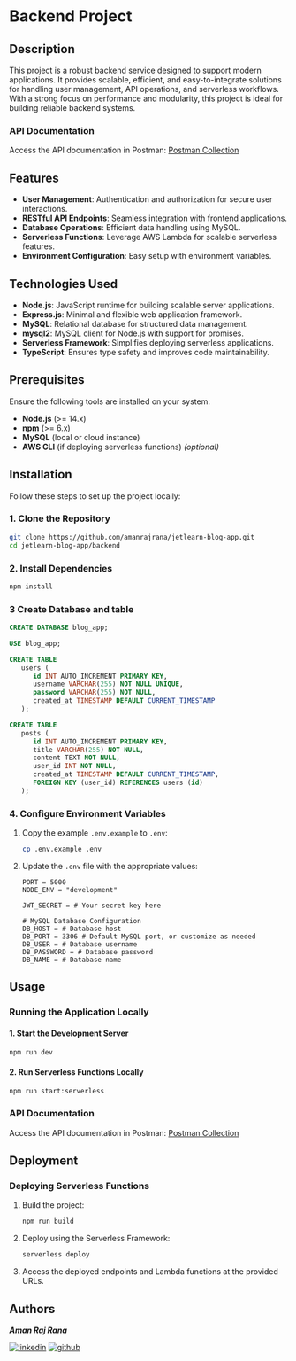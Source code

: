 # Backend Project

## Description

This project is a robust backend service designed to support modern applications. It provides scalable, efficient, and easy-to-integrate solutions for handling user management, API operations, and serverless workflows. With a strong focus on performance and modularity, this project is ideal for building reliable backend systems.

### API Documentation

Access the API documentation in Postman:
[Postman Collection](https://www.postman.com/red-moon-996043/workspace/jetlearn/)

## Features

- **User Management**: Authentication and authorization for secure user interactions.
- **RESTful API Endpoints**: Seamless integration with frontend applications.
- **Database Operations**: Efficient data handling using MySQL.
- **Serverless Functions**: Leverage AWS Lambda for scalable serverless features.
- **Environment Configuration**: Easy setup with environment variables.

## Technologies Used

- **Node.js**: JavaScript runtime for building scalable server applications.
- **Express.js**: Minimal and flexible web application framework.
- **MySQL**: Relational database for structured data management.
- **mysql2**: MySQL client for Node.js with support for promises.
- **Serverless Framework**: Simplifies deploying serverless applications.
- **TypeScript**: Ensures type safety and improves code maintainability.

## Prerequisites

Ensure the following tools are installed on your system:

- **Node.js** (>= 14.x)
- **npm** (>= 6.x)
- **MySQL** (local or cloud instance)
- **AWS CLI** (if deploying serverless functions) _(optional)_

## Installation

Follow these steps to set up the project locally:

### 1. Clone the Repository

```bash
git clone https://github.com/amanrajrana/jetlearn-blog-app.git
cd jetlearn-blog-app/backend
```

### 2. Install Dependencies

```bash
npm install
```

### 3 Create Database and table
   ```sql
   CREATE DATABASE blog_app;

   USE blog_app;

   CREATE TABLE
      users (
         id INT AUTO_INCREMENT PRIMARY KEY,
         username VARCHAR(255) NOT NULL UNIQUE,
         password VARCHAR(255) NOT NULL,
         created_at TIMESTAMP DEFAULT CURRENT_TIMESTAMP
      );

   CREATE TABLE
      posts (
         id INT AUTO_INCREMENT PRIMARY KEY,
         title VARCHAR(255) NOT NULL,
         content TEXT NOT NULL,
         user_id INT NOT NULL,
         created_at TIMESTAMP DEFAULT CURRENT_TIMESTAMP,
         FOREIGN KEY (user_id) REFERENCES users (id)
      );
   ```

### 4. Configure Environment Variables

1. Copy the example `.env.example` to `.env`:
   ```bash
   cp .env.example .env
   ```

2. Update the `.env` file with the appropriate values:
   ```plaintext
   PORT = 5000
   NODE_ENV = "development"

   JWT_SECRET = # Your secret key here

   # MySQL Database Configuration
   DB_HOST = # Database host
   DB_PORT = 3306 # Default MySQL port, or customize as needed
   DB_USER = # Database username
   DB_PASSWORD = # Database password
   DB_NAME = # Database name
   ```

## Usage

### Running the Application Locally

#### 1. Start the Development Server
```bash
npm run dev
```

#### 2. Run Serverless Functions Locally
```bash
npm run start:serverless
```

### API Documentation

Access the API documentation in Postman:
[Postman Collection](https://www.postman.com/red-moon-996043/workspace/jetlearn/)

## Deployment

### Deploying Serverless Functions

1. Build the project:
   ```bash
   npm run build
   ```

2. Deploy using the Serverless Framework:
   ```bash
   serverless deploy
   ```

3. Access the deployed endpoints and Lambda functions at the provided URLs.

## Authors
**_Aman Raj Rana_**

[![linkedin](https://img.shields.io/badge/linkedin-0A66C2?style=for-the-badge&logo=linkedin&logoColor=white)](https://www.linkedin.com/in/amanrajrana)
[![github](https://img.shields.io/badge/github-000000?style=for-the-badge&logo=github&logoColor=white)](https://github.com/amanrajrana)